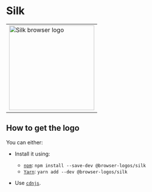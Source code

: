 Silk
====

<!-- markdownlint-disable line-length no-inline-html -->
<table>
    <tr height=240>
        <td>
            <a href="https://github.com/alrra/browser-logos/tree/896ab303b43decd25c518ea5dc0081e6974d344a/src/silk">
                <img width=230 src="https://raw.githubusercontent.com/alrra/browser-logos/896ab303b43decd25c518ea5dc0081e6974d344a/src/silk/silk_512x512.png" alt="Silk browser logo">
            </a>
        </td>
    </tr>
</table>
<!-- markdownlint-enable line-length no-inline-html -->

How to get the logo
-------------------

You can either:

* Install it using:

  * [`npm`][npm]: `npm install --save-dev @browser-logos/silk`
  * [`Yarn`][yarn]: `yarn add --dev @browser-logos/silk`

* Use [`cdnjs`][cdnjs].

<!-- Link labels: -->

[cdnjs]: https://cdnjs.com/libraries/browser-logos
[npm]: https://www.npmjs.com/
[yarn]: https://yarnpkg.com/
